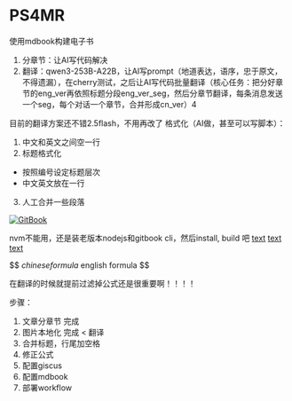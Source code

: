 # PS4MR
使用mdbook构建电子书
1. 分章节：让AI写代码解决
2. 翻译：qwen3-253B-A22B，让AI写prompt（地道表达，语序，忠于原文，不得遗漏），在cherry测试，之后让AI写代码批量翻译（核心任务：把分好章节的eng_ver再依照标题分段eng_ver_seg，然后分章节翻译，每条消息发送一个seg，每个对话一个章节，合并形成cn_ver）4

目前的翻译方案还不错2.5flash，不用再改了
格式化（AI做，甚至可以写脚本）：
1. 中文和英文之间空一行
2. 标题格式化
- 按照编号设定标题层次
- 中文英文放在一行
3. 人工合并一些段落
  
[![GitBook](https://img.shields.io/static/v1?message=Documented%20on%20GitBook&logo=gitbook&logoColor=66ccff&label=%20&labelColor=5c5c5c&color=3F89A1)](https://www.gitbook.com/preview?utm_source=gitbook_readme_badge&utm_medium=organic&utm_campaign=preview_documentation&utm_content=link)

nvm不能用，还是装老版本nodejs和gitbook cli，然后install, build 吧
[text](https://chenxiwong.github.io/gitbook/blog/other/gitbookEnvPrepare.html)
[text](https://dianyao.co/gitbook-notes/1.%E5%9F%BA%E6%9C%AC%E4%BD%BF%E7%94%A8/%E6%8F%92%E4%BB%B6%E5%AE%89%E8%A3%85%E5%8F%8A%E5%B8%B8%E7%94%A8%E6%8F%92%E4%BB%B6.html)
[text](https://blog.csdn.net/qq_40889820/article/details/110013310)

$$
$chinese formula$
english formula
$$

在翻译的时候就提前过滤掉公式还是很重要啊！！！！

步骤：
1. 文章分章节 完成 
2. 图片本地化 完成
< 翻译
3. 合并标题，行尾加空格
4. 修正公式
5. 配置giscus
6. 配置mdbook
7. 部署workflow